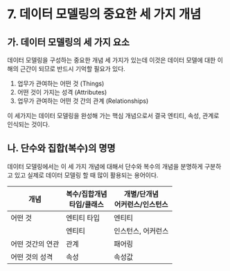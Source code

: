 # 7. 데이터 모델링의 중요한 세 가지 개념

## 가. 데이터 모델링의 세 가지 요소

데이터 모델링을 구성하는 중요한 개념 세 가지가 있는데 이것은 데이터 모델에 대한 이해의 근간이 되므로 반드시 기억할 필요가 있다.

1. 업무가 관여하는 어떤 것 (Things)
2. 어떤 것이 가지는 성격 (Attributes)
3. 업무가 관여하는 어떤 것 간의 관계 (Relationships)

이 세가지는 데이터 모델링을 완성해 가는 핵심 개념으로서 결국 엔티티, 속성, 관계로 인식되는 것이다.

## 나. 단수와 집합(복수)의 명명

데이터 모델링에서는 이 세 가지 개념에 대해서 단수와 복수의 개념을 분명하게 구분하고 있고 실제로 데이터 모델링 할 때 많이 활용되는 용어이다.

| 개념             | 복수/집합개념<br />타입/클래스 | 개별/단개념<br />어커런스/인스턴스 |
| ---------------- | ------------------------------ | ---------------------------------- |
| 어떤 것          | 엔티티 타입                    | 엔티티                             |
|                  | 엔티티                         | 인스턴스, 어커런스                 |
| 어떤 것간의 연관 | 관계                           | 패어링                             |
| 어떤 것의 성격   | 속성                           | 속성값                             |

